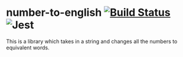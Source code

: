 # number-to-english [![Build Status](https://travis-ci.org/SupratikRulz/number-to-english.svg?branch=master)](https://travis-ci.org/SupratikRulz/number-to-english) ![Jest](https://img.shields.io/badge/code%20coverage-100%25-yellowgreen.svg)
This is a library which takes in a string and changes all the numbers to equivalent words.

